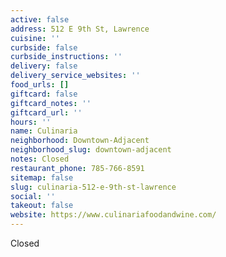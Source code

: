 ```yaml
---
active: false
address: 512 E 9th St, Lawrence
cuisine: ''
curbside: false
curbside_instructions: ''
delivery: false
delivery_service_websites: ''
food_urls: []
giftcard: false
giftcard_notes: ''
giftcard_url: ''
hours: ''
name: Culinaria
neighborhood: Downtown-Adjacent
neighborhood_slug: downtown-adjacent
notes: Closed
restaurant_phone: 785-766-8591
sitemap: false
slug: culinaria-512-e-9th-st-lawrence
social: ''
takeout: false
website: https://www.culinariafoodandwine.com/
---
```


Closed